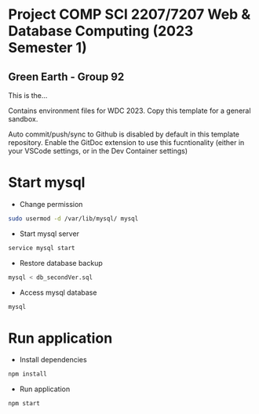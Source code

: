 # Project COMP SCI 2207/7207 Web & Database Computing (2023 Semester 1)
## Green Earth - Group 92
This is the...


Contains environment files for WDC 2023. Copy this template for a general sandbox.

Auto commit/push/sync to Github is disabled by default in this template repository.
Enable the GitDoc extension to use this fucntionality (either in your VSCode settings, or in the Dev Container settings)


# Start mysql
- Change permission
```bash
sudo usermod -d /var/lib/mysql/ mysql
```

- Start mysql server
```bash
service mysql start
```

- Restore database backup
```bash
mysql < db_secondVer.sql
```

- Access mysql database
```bash
mysql
```

# Run application
- Install dependencies
```bash
npm install
```
- Run application
```bash
npm start
```
